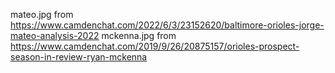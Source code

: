 mateo.jpg from https://www.camdenchat.com/2022/6/3/23152620/baltimore-orioles-jorge-mateo-analysis-2022
mckenna.jpg from https://www.camdenchat.com/2019/9/26/20875157/orioles-prospect-season-in-review-ryan-mckenna